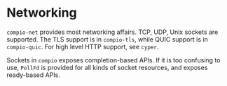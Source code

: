 # Networking

`compio-net` provides most networking affairs. TCP, UDP, Unix sockets are supported. The TLS support is in `compio-tls`, while QUIC support is in `compio-quic`. For high level HTTP support, see `cyper`.

Sockets in `compio` exposes completion-based APIs. If it is too confusing to use, `PollFd` is provided for all kinds of socket resources, and exposes ready-based APIs.
